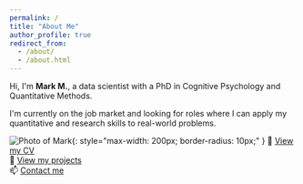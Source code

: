 ```yaml
---
permalink: /
title: "About Me"
author_profile: true
redirect_from: 
  - /about/
  - /about.html
---
```


Hi, I'm **Mark M.**, a data scientist with a PhD in Cognitive Psychology and Quantitative Methods.

I'm currently on the job market and looking for roles where I can apply my quantitative and research skills to real-world problems.

![Photo of Mark](../images/Mills_Mark_2024.jpg){: style="max-width: 200px; border-radius: 10px;" }
📄 [View my CV](./files/MarkM_CV.pdf)  
💼 [View my projects](./projects)  
📫 [Contact me](mailto:you@example.com)
